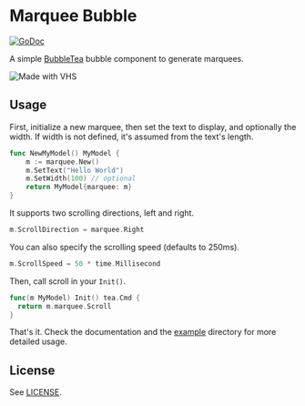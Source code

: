 # Marquee Bubble

<a href="https://pkg.go.dev/github.com/ivanvc/bubble-marquee?tab=doc"><img src="https://godoc.org/github.com/golang/gddo?status.svg" alt="GoDoc"></a>

A simple [BubbleTea] bubble component to generate marquees.

![Made with VHS](https://vhs.charm.sh/vhs-3kYqJAkAcOZpAlmmLFRE36.gif)

[BubbleTea]: https://github.com/charmbracelet/bubbletea

## Usage

First, initialize a new marquee, then set the text to display, and optionally
the width. If width is not defined, it's assumed from the text's length.

```go
func NewMyModel() MyModel {
    m := marquee.New()
    m.SetText("Hello World")
    m.SetWidth(100) // optional
    return MyModel{marquee: m}
}
```

It supports two scrolling directions, left and right.

```go
m.ScrollDirection = marquee.Right
```

You can also specify the scrolling speed (defaults to 250ms).

```go
m.ScrollSpeed = 50 * time.Millisecond
```

Then, call scroll in your `Init()`.

```go
func(m MyModel) Init() tea.Cmd {
  return m.marquee.Scroll
}
```

That's it. Check the documentation and the [example](example/) directory for
more detailed usage.

## License

See [LICENSE](LICENSE).

